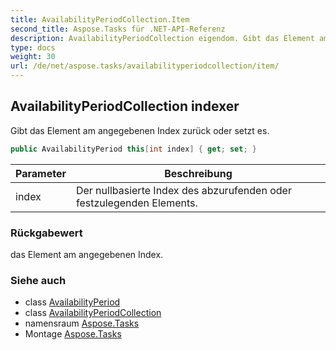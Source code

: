 ```yaml
---
title: AvailabilityPeriodCollection.Item
second_title: Aspose.Tasks für .NET-API-Referenz
description: AvailabilityPeriodCollection eigendom. Gibt das Element am angegebenen Index zurück oder setzt es.
type: docs
weight: 30
url: /de/net/aspose.tasks/availabilityperiodcollection/item/
---
```

## AvailabilityPeriodCollection indexer

Gibt das Element am angegebenen Index zurück oder setzt es.

```csharp
public AvailabilityPeriod this[int index] { get; set; }
```

| Parameter | Beschreibung |
| --- | --- |
| index | Der nullbasierte Index des abzurufenden oder festzulegenden Elements. |

### Rückgabewert

das Element am angegebenen Index.

### Siehe auch

* class [AvailabilityPeriod](../../availabilityperiod/)
* class [AvailabilityPeriodCollection](../)
* namensraum [Aspose.Tasks](../../availabilityperiodcollection/)
* Montage [Aspose.Tasks](../../../)


